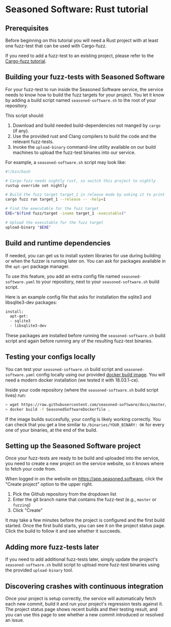 # Seasoned Software: Rust tutorial

## Prerequisites

Before beginning on this tutorial you will need a Rust project with at least one fuzz-test that can be used with Cargo-fuzz.

If you need to add a fuzz-test to an existing project, please refer to the [Cargo-fuzz tutorial](https://rust-fuzz.github.io/book/cargo-fuzz/tutorial.html).

## Building your fuzz-tests with Seasoned Software

For your fuzz-test to run inside the Seasoned Software service, the service needs to know how to build the fuzz targets for your project. You let it know by adding a build script named `seasoned-software.sh` to the root of your repository.

This script should:
1. Download and build needed build-dependencies not manged by `cargo` (if any).
1. Use the provided rust and Clang compilers to build the code and the relevant fuzz-tests.
1. Invoke the `upload-binary` command-line utility available on our build machines to upload the fuzz-test binaries into our service.

For example, a `seasoned-software.sh` script may look like:

```.sh
#!/bin/bash

# Cargo-fuzz needs nightly rust, so switch this project to nightly
rustup override set nightly

# Build the fuzz target target_1 in release mode by asking it to print its help menu
cargo fuzz run target_1 --release -- -help=1

# Find the executable for the fuzz target
EXE="$(find fuzz/target -iname target_1 -executable)"

# Upload the executable for the fuzz target
upload-binary "$EXE"
```
## Build and runtime dependencies

If needed, you can get us to install system libraries for use during building or when the fuzzer is running later on. You can ask for packages available in the `apt-get` package manager.

To use this feature, you add an extra config file named `seasoned-software.yaml` to your repository, next to your `seasoned-software.sh` build script.

Here is an example config file that asks for installation the sqlite3 and libsqlite3-dev packages:
```sh
install:
  apt-get:
  - sqlite3
  - libsqlite3-dev
```

These packages are installed before running the `seasoned-software.sh` build script and again before running any of the resulting fuzz-test binaries.

## Testing your configs locally

You can test your `seasoned-software.sh` build script and `seasoned-software.yaml` config locally using our provided [docker build image](https://hub.docker.com/r/seasonedsoftware/builder/). You will need a modern docker installation (we tested it with 18.03.1-ce).

Inside your code repository (where the `seasoned-software.sh` build script lives) run:
```sh
> wget https://raw.githubusercontent.com/seasoned-software/docs/master/local-checks/SeasonedSoftwareDockerfile
> docker build -f SeasonedSoftwareDockerfile .
```

If the image builds succesfully, your config is likely working correctly. You can check that you get a line similar to `/binaries/YOUR_BINARY: OK` for every one of your binaries, at the end of the build.

## Setting up the Seasoned Software project

Once your fuzz-tests are ready to be build and uploaded into the service, you need to create a new project on the service website, so it knows where to fetch your code from.

When logged in on the website on <https://app.seasoned.software>, click the "Create project" option to the upper right.

1. Pick the Github repository from the dropdown list
1. Enter the git branch name that contains the fuzz-test (e.g., `master` or `fuzzing`)
1. Click "Create"

It may take a few minutes before the project is configured and the first build started. Once the first build starts, you can see it on the project status page. Click the build to follow it and see whether it succeeds.

## Adding more fuzz-tests later

If you need to add additional fuzz-tests later, simply update the project's `seasoned-software.sh` build script to upload more fuzz-test binaries using the provided `upload-binary` tool.

## Discovering crashes with continuous integration
Once your project is setup correctly, the service will automatically fetch each new commit, build it and run your project's regression tests against it. The project status page shows recent builds and their testing result, and you can use this page to see whether a new commit introduced or resolved an issue.
